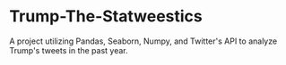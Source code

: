 # Trump-The-Statweestics
A project utilizing Pandas, Seaborn, Numpy, and Twitter's API to analyze Trump's tweets in the past year.
